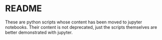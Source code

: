 # README

These are python scripts whose content has been moved to jupyter notebooks.
Their content is not deprecated, just the scripts themselves are better
demonstrated with jupyter.
